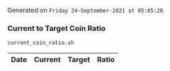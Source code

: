 Generated on `Friday 24-September-2021 at 05:05:26`

### Current to Target Coin Ratio
`current_coin_ratio.sh`

Date|Current|Target|Ratio
---|---|---|---
